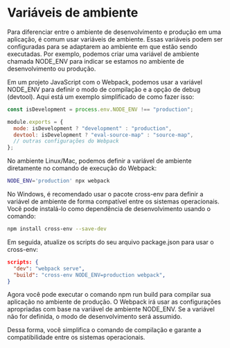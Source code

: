 # Variáveis de ambiente

Para diferenciar entre o ambiente de desenvolvimento e produção em uma aplicação, é comum usar variáveis de ambiente. Essas variáveis podem ser configuradas para se adaptarem ao ambiente em que estão sendo executadas. Por exemplo, podemos criar uma variável de ambiente chamada NODE_ENV para indicar se estamos no ambiente de desenvolvimento ou produção.

Em um projeto JavaScript com o Webpack, podemos usar a variável NODE_ENV para definir o modo de compilação e a opção de debug (devtool). Aqui está um exemplo simplificado de como fazer isso:

```js
const isDevelopment = process.env.NODE_ENV !== "production";

module.exports = {
  mode: isDevelopment ? "development" : "production",
  devtool: isDevelopment ? "eval-source-map" : "source-map",
  // outras configurações do Webpack
};
```

No ambiente Linux/Mac, podemos definir a variável de ambiente diretamente no comando de execução do Webpack:

```bash
NODE_ENV='production' npx webpack
```

No Windows, é recomendado usar o pacote cross-env para definir a variável de ambiente de forma compatível entre os sistemas operacionais. Você pode instalá-lo como dependência de desenvolvimento usando o comando:

```bash
npm install cross-env --save-dev
```

Em seguida, atualize os scripts do seu arquivo package.json para usar o cross-env:

```json
scripts: {
  "dev": "webpack serve",
  "build": "cross-env NODE_ENV=production webpack",
}
```

Agora você pode executar o comando npm run build para compilar sua aplicação no ambiente de produção. O Webpack irá usar as configurações apropriadas com base na variável de ambiente NODE_ENV. Se a variável não for definida, o modo de desenvolvimento será assumido.

Dessa forma, você simplifica o comando de compilação e garante a compatibilidade entre os sistemas operacionais.
